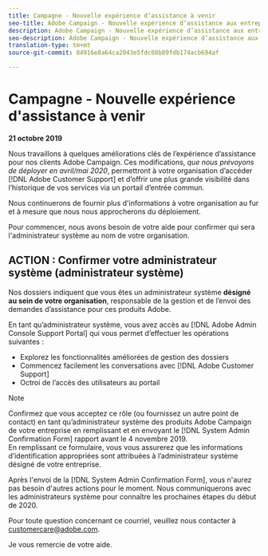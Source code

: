 ```yaml
---
title: Campagne - Nouvelle expérience d’assistance à venir
seo-title: Adobe Campaign - Nouvelle expérience d’assistance aux entreprises
description: Adobe Campaign - Nouvelle expérience d’assistance aux entreprises
seo-description: Adobe Campaign - Nouvelle expérience d’assistance aux entreprises
translation-type: tm+mt
source-git-commit: 04916e8a64ca2043e5fdc08b89fdb174acb694af

---
```



# Campagne - Nouvelle expérience d'assistance à venir

**21 octobre 2019**

Nous travaillons à quelques améliorations clés de l’expérience d’assistance pour nos clients Adobe Campaign. Ces modifications, *que nous prévoyons de déployer en avril/mai 2020*, permettront à votre organisation d’accéder [!DNL Adobe Customer Support] et d’offrir une plus grande visibilité dans l’historique de vos services via un portail d’entrée commun.

Nous continuerons de fournir plus d'informations à votre organisation au fur et à mesure que nous nous approcherons du déploiement.

Pour commencer, nous avons besoin de votre aide pour confirmer qui sera l'administrateur système au nom de votre organisation.

## ACTION : Confirmer votre administrateur système (administrateur système)

Nos dossiers indiquent que vous êtes un administrateur système **désigné au sein de votre organisation**, responsable de la gestion et de l’envoi des demandes d’assistance pour ces produits Adobe.

En tant qu’administrateur système, vous avez accès au [!DNL Adobe Admin Console Support Portal] qui vous permet d’effectuer les opérations suivantes :

* Explorez les fonctionnalités améliorées de gestion des dossiers
* Commencez facilement les conversations avec [!DNL Adobe Customer Support]
* Octroi de l’accès des utilisateurs au portail

>[!NOTE]
>Confirmez que vous acceptez ce rôle (ou fournissez un autre point de contact) en tant qu’administrateur système des produits Adobe Campaign de votre entreprise en remplissant et en envoyant le [!DNL System Admin Confirmation Form] rapport avant le 4 novembre 2019.\
>En remplissant ce formulaire, vous vous assurerez que les informations d’identification appropriées sont attribuées à l’administrateur système désigné de votre entreprise.

Après l'envoi de la [!DNL System Admin Confirmation Form], vous n'aurez pas besoin d'autres actions pour le moment.  Nous communiquerons avec les administrateurs système pour connaître les prochaines étapes du début de 2020.

Pour toute question concernant ce courriel, veuillez nous contacter à customercare@adobe.com.

Je vous remercie de votre aide.
